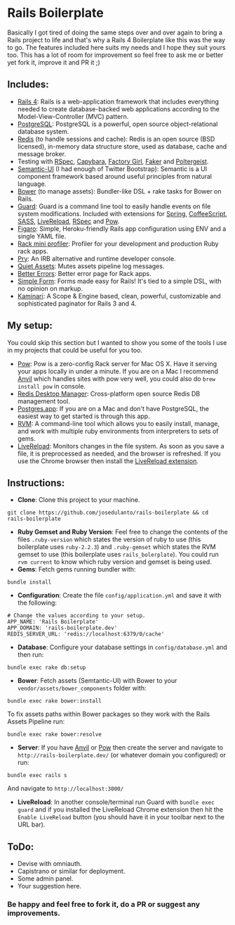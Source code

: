 Rails Boilerplate
===
Basically I got tired of doing the same steps over and over again to bring a Rails project to life and that's why a Rails 4 Boilerplate like this was the way to go. The features included here suits my needs and I hope they suit yours too. This has a lot of room for improvement so feel free to ask me or better yet fork it, improve it and PR it ;)

Includes:
---
* [Rails 4](http://rubyonrails.org/): Rails is a web-application framework that includes everything needed to create database-backed web applications according to the Model-View-Controller (MVC) pattern.
* [PostgreSQL](http://www.postgresql.org/): PostgreSQL is a powerful, open source object-relational database system.
* [Redis](http://redis.io/) (to handle sessions and cache): Redis is an open source (BSD licensed), in-memory data structure store, used as database, cache and message broker.
* Testing with [RSpec](http://rspec.info/), [Capybara](https://github.com/jnicklas/capybara), [Factory Girl](https://github.com/thoughtbot/factory_girl), [Faker](https://github.com/stympy/faker) and [Poltergeist](https://github.com/teampoltergeist/poltergeist).
* [Semantic-UI](http://www.semantic-ui.com/) (I had enough of Twitter Bootstrap): Semantic is a UI component framework based around useful principles from natural language.
* [Bower](https://github.com/rharriso/bower-rails/) (to manage assets): Bundler-like DSL + rake tasks for Bower on Rails.
* [Guard](https://github.com/guard/guard): Guard is a command line tool to easily handle events on file system modifications. Included with extensions for [Spring](https://github.com/guard/guard-spring), [CoffeeScript](https://github.com/guard/guard-coffeescript), [SASS](https://github.com/guard/guard-sass), [LiveReload](https://github.com/guard/guard-livereload), [RSpec](https://github.com/guard/guard-rspec) and [Pow](https://github.com/guard/guard-pow).
* [Figaro](https://github.com/laserlemon/figaro): Simple, Heroku-friendly Rails app configuration using ENV and a single YAML file.
* [Rack mini profiler](https://github.com/MiniProfiler/rack-mini-profiler): Profiler for your development and production Ruby rack apps.
* [Pry](http://pryrepl.org/): An IRB alternative and runtime developer console.
* [Quiet Assets](https://github.com/evrone/quiet_assets): Mutes assets pipeline log messages.
* [Better Errors](https://github.com/charliesome/better_errors): Better error page for Rack apps.
* [Simple Form](https://github.com/plataformatec/simple_form): Forms made easy for Rails! It's tied to a simple DSL, with no opinion on markup.
* [Kaminari](https://github.com/amatsuda/kaminari): A Scope & Engine based, clean, powerful, customizable and sophisticated paginator for Rails 3 and 4.

My setup:
---
You could skip this section but I wanted to show you some of the tools I use in my projects that could be useful for you too.
* [Pow](http://pow.cx/): Pow is a zero-config Rack server for Mac OS X. Have it serving your apps locally in under a minute. If you are on a Mac I recommend [Anvil](http://anvilformac.com/) which handles sites with pow very well, you could also do `brew install pow` in console.
* [Redis Desktop Manager](http://redisdesktop.com/): Cross-platform open source Redis DB management tool.
* [Postgres.app](http://postgresapp.com/): If you are on a Mac and don't have PostgreSQL, the easiest way to get started is through this app.
* [RVM](https://rvm.io/): A command-line tool which allows you to easily install, manage, and work with multiple ruby environments from interpreters to sets of gems.
* [LiveReload](http://livereload.com/): Monitors changes in the file system. As soon as you save a file, it is preprocessed as needed, and the browser is refreshed. If you use the Chrome browser then install the [LiveReload extension](https://chrome.google.com/webstore/detail/livereload/jnihajbhpnppcggbcgedagnkighmdlei?hl=en).

Instructions:
---
* **Clone**: Clone this project to your machine.
```
git clone https://github.com/josedulanto/rails-boilerplate && cd rails-boilerplate
```
* **Ruby Gemset and Ruby Version**: Feel free to change the contents of the files `.ruby-version` which states the version of ruby to use (this boilerplate uses `ruby-2.2.3`) and `.ruby-gemset` which states the RVM gemset to use (this boilerplate uses `rails_bolerplate`). You could run `rvm current` to know which ruby version and gemset is being used.
* **Gems**: Fetch gems running bundler with:
```
bundle install
```
* **Configuration**: Create the file `config/application.yml` and save it with the following:
```
# Change the values according to your setup.
APP_NAME: 'Rails Boilerplate'
APP_DOMAIN: 'rails-boilerplate.dev'
REDIS_SERVER_URL: 'redis://localhost:6379/0/cache'
```
* **Database**: Configure your database settings in `config/database.yml` and then run:
```
bundle exec rake db:setup
```
* **Bower**: Fetch assets (Semtantic-UI) with Bower to your `vendor/assets/bower_components` folder with:
```
bundle exec rake bower:install
```
To fix assets paths within Bower packages so they work with the Rails Assets Pipeline run:
```
bundle exec rake bower:resolve
```
* **Server**: If you have [Anvil](http://anvilformac.com/) or [Pow](http://pow.cx/) then create the server and navigate to `http://rails-boilerplate.dev/` (or whatever domain you configured) or run:
```
bundle exec rails s
```
And navigate to `http://localhost:3000/`
* **LiveReload**: In another console/terminal run Guard with `bundle exec guard` and if you installed the LiveReload Chrome extension then hit the `Enable LiveReload` button (you should have it in your toolbar next to the URL bar).

ToDo:
---
* Devise with omniauth.
* Capistrano or similar for deployment.
* Some admin panel.
* Your suggestion here.

### Be happy and feel free to fork it, do a PR or suggest any improvements.